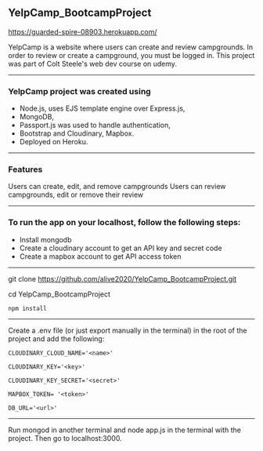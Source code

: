## YelpCamp_BootcampProject
https://guarded-spire-08903.herokuapp.com/

YelpCamp is a website where users can create and review campgrounds. 
In order to review or create a campground, you must be logged in. 
This project was part of Colt Steele's web dev course on udemy.

___
### YelpCamp project was created using 
* Node.js, uses EJS template engine over Express.js, 
* MongoDB, 
* Passport.js was used to handle authentication,
* Bootstrap and Cloudinary, Mapbox. 
* Deployed on Heroku.

___
### Features
Users can create, edit, and remove campgrounds
Users can review campgrounds, edit or remove their review

___
### To run the app on your localhost, follow the following steps:

- Install mongodb
- Create a cloudinary account to get an API key and secret code
- Create a mapbox account to get API access token

___
git clone https://github.com/alive2020/YelpCamp_BootcampProject.git

cd YelpCamp_BootcampProject

`npm install`
___
Create a .env file (or just export manually in the terminal) in the root of the project and add the following:

 `CLOUDINARY_CLOUD_NAME='<name>'`
 
 `CLOUDINARY_KEY='<key>'`
 
 `CLOUDINARY_KEY_SECRET='<secret>'`
 
 `MAPBOX_TOKEN= '<token>'`
 
 `DB_URL='<url>'`
 
 ___

Run mongod in another terminal and node app.js in the terminal with the project.
Then go to localhost:3000.
